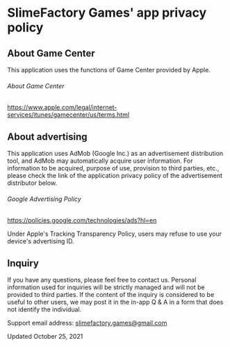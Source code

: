 # SlimeFactory Games' app privacy policy


## About Game Center
This application uses the functions of Game Center provided by Apple.

###### About Game Center
https://www.apple.com/legal/internet-services/itunes/gamecenter/us/terms.html


## About advertising
This application uses AdMob (Google Inc.) as an advertisement distribution tool, and AdMob may automatically acquire user information. For information to be acquired, purpose of use, provision to third parties, etc., please check the link of the application privacy policy of the advertisement distributor below.

###### Google Advertising Policy
https://policies.google.com/technologies/ads?hl=en

Under Apple's Tracking Transparency Policy, users may refuse to use your device's advertising ID.


## Inquiry
If you have any questions, please feel free to contact us. Personal information used for inquiries will be strictly managed and will not be provided to third parties. If the content of the inquiry is considered to be useful to other users, we may post it in the in-app Q & A in a form that does not identify the individual.

Support email address: slimefactory.games@gmail.com


Updated October 25, 2021
